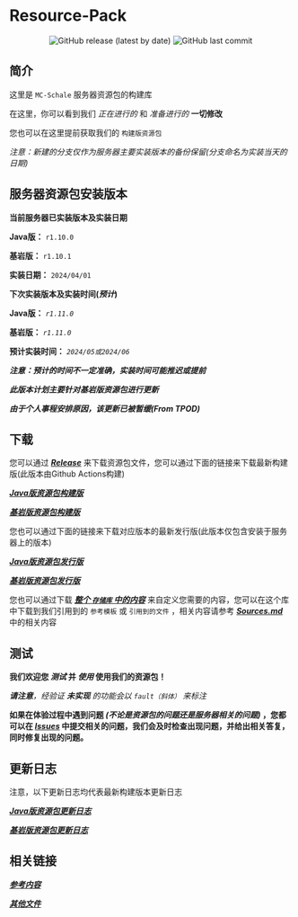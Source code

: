 # Resource-Pack

<div align="center">
 <img alt="GitHub release (latest by date)" src="https://img.shields.io/github/v/release/MC-Schale-Server/Resource-packs?style=for-the-badge"> 
 <img alt="GitHub last commit" src="https://img.shields.io/github/last-commit/MC-Schale-Server/Resource-packs?style=for-the-badge"> 
</div>

## 简介

这里是 `MC-Schale` 服务器资源包的构建库

在这里，你可以看到我们 *正在进行的* 和 *准备进行的* **一切修改**

您也可以在这里提前获取我们的 `构建版资源包`

*注意：新建的分支仅作为服务器主要实装版本的备份保留(分支命名为实装当天的日期)*

## 服务器资源包安装版本

**当前服务器已实装版本及实装日期**

**Java版：** `r1.10.0`

**基岩版：** `r1.10.1`

**实装日期：** `2024/04/01`

**下次实装版本及实装时间(*预计*)**

**Java版：** *`r1.11.0`*

**基岩版：** *`r1.11.0`*

**预计实装时间：** *`2024/05或2024/06`*

***注意：预计的时间不一定准确，实装时间可能推迟或提前***

***此版本计划主要针对基岩版资源包进行更新***

***由于个人事程安排原因，该更新已被暂缓(From TPOD)***

## 下载

您可以通过 ***[Release](https://github.com/MC-Schale-Server/Resource-packs/releases)*** 来下载资源包文件，您可以通过下面的链接来下载最新构建版(此版本由Github Actions构建)

***[Java版资源包构建版](https://github.com/MC-Schale-Server/Resource-packs/releases/download/newest-build/ResourcePack-JavaEdition-newest-build.zip)***

***[基岩版资源包构建版](https://github.com/MC-Schale-Server/Resource-packs/releases/download/newest-build/ResourcePack-BedrockEdition-newest-build.mcpack)***

您也可以通过下面的链接来下载对应版本的最新发行版(此版本仅包含安装于服务器上的版本)

***[Java版资源包发行版](https://github.com/MC-Schale-Server/Resource-packs/releases/download/JE_Server1_Release_1.9.0/Resource-Pack_JE_Server1_r1.11.0.zip)***

***[基岩版资源包发行版](https://github.com/MC-Schale-Server/Resource-packs/releases/download/BE_Server1_Release_1.9.0/Resource-Pack_BE_Server1_r1.11.1.mcpack)***

您也可以通过下载 ***[整个 `存储库` 中的内容](https://codeload.github.com/MC-Schale-Server/Resource-packs/zip/refs/heads/main)*** 来自定义您需要的内容，您可以在这个库中下载到我们引用到的 `参考模板` 或 `引用到的文件` ，相关内容请参考  ***[Sources.md](https://resource.mc-schale.com/Samples/Sources)*** 中的相关内容

## 测试

**我们欢迎您 *测试* 并 *使用* 使用我们的资源包！**

***请注意**，经验证 **未实现** 的功能会以 `fault（斜体）` 来标注*

**如果在体验过程中遇到问题 *(不论是资源包的问题还是服务器相关的问题)* ，您都可以在 ***[Issues](https://github.com/MC-Schale-Server/Resource-packs/issues)*** 中提交相关的问题，我们会及时检查出现问题，并给出相关答复，同时修复出现的问题。**

## 更新日志

注意，以下更新日志均代表最新构建版本更新日志

***[Java版资源包更新日志](https://resource.mc-schale.com/Server1/ResourcePack(JavaEdition)/Changelogs)***

***[基岩版资源包更新日志](https://resource.mc-schale.com/Server1/ResourcePack(BedrockEdition)/Changelogs)***

## 相关链接

***[参考内容](https://resource.mc-schale.com/Samples/Sources)***

***[其他文件](https://resource.mc-schale.com/Others/Illustrations)***